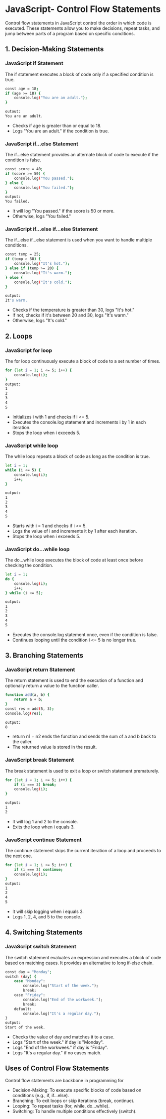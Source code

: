 



# **JavaScript- Control Flow Statements**
Control flow statements in JavaScript control the order in which code is executed. These statements allow you to make decisions, repeat tasks, and jump between parts of a program based on specific conditions.

## **1. Decision-Making Statements**

### **JavaScript if Statement**
The if statement executes a block of code only if a specified condition is true.
```bash
const age = 18;
if (age >= 18) {
    console.log("You are an adult.");
}

outout:
You are an adult.
```

* Checks if age is greater than or equal to 18.
* Logs "You are an adult." if the condition is true.

### **JavaScript if...else Statement**
The if...else statement provides an alternate block of code to execute if the condition is false.
```bash
const score = 40;
if (score >= 50) {
    console.log("You passed.");
} else {
    console.log("You failed.");
}
output:
You failed.
```

* It will log "You passed." if the score is 50 or more.
* Otherwise, logs "You failed."


### **JavaScript if...else if...else Statement**
The if...else if...else statement is used when you want to handle multiple conditions.
```bash
const temp = 25;
if (temp > 30) {
    console.log("It's hot.");
} else if (temp >= 20) {
    console.log("It's warm.");
} else {
    console.log("It's cold.");
}

output:
It's warm.
```

* Checks if the temperature is greater than 30, logs "It's hot."
* If not, checks if it's between 20 and 30, logs "It's warm."
* Otherwise, logs "It's cold."


## **2. Loops**
### **JavaScript for loop**
The for loop continuously execute a block of code to a set number of times.
```bash
for (let i = 1; i <= 5; i++) {
    console.log(i);
}
output:
1
2
3
4
5
```

* Initializes i with 1 and checks if i <= 5.
* Executes the console.log statement and increments i by 1 in each iteration.
* Stops the loop when i exceeds 5.

### **JavaScript while loop**
The while loop repeats a block of code as long as the condition is true.
```bash
let i = 1;
while (i <= 5) {
    console.log(i);
    i++;
}

output:
1
2
3
4
5
```
* Starts with i = 1 and checks if i <= 5.
* Logs the value of i and increments it by 1 after each iteration.
* Stops the loop when i exceeds 5.

### **JavaScript do...while loop**
The do...while loop executes the block of code at least once before checking the condition.
```bash
let i = 1;
do {
    console.log(i);
    i++;
} while (i <= 5);

output:
1
2
3
4
5
```

* Executes the console.log statement once, even if the condition is false.
* Continues looping until the condition i <= 5 is no longer true.


## **3. Branching Statements**
### **JavaScript return Statement**
The return statement is used to end the execution of a function and optionally return a value to the function caller.
```bash
function add(a, b) {
    return a + b;
}
const res = add(5, 3);
console.log(res);

output:
8
```

* return n1 + n2 ends the function and sends the sum of a and b back to the caller.
* The returned value is stored in the result.


### **JavaScript break Statement**
The break statement is used to exit a loop or switch statement prematurely.
```bash
for (let i = 1; i <= 5; i++) {
    if (i === 3) break;
    console.log(i);
}

output:
1
2
```
* It will log 1 and 2 to the console.
* Exits the loop when i equals 3.


### **JavaScript continue Statement**
The continue statement skips the current iteration of a loop and proceeds to the next one.
```bash
for (let i = 1; i <= 5; i++) {
    if (i === 3) continue;
    console.log(i);
}
output:
1
2
4
5
```
* It will skip logging when i equals 3.
* Logs 1, 2, 4, and 5 to the console.


## **4. Switching Statements**
### **JavaScript switch Statement**
The switch statement evaluates an expression and executes a block of code based on matching cases. It provides an alternative to long if-else chain.
```bash
const day = "Monday";
switch (day) {
    case "Monday":
        console.log("Start of the week.");
        break;
    case "Friday":
        console.log("End of the workweek.");
        break;
    default:
        console.log("It's a regular day.");
}
output:
Start of the week.
```
* Checks the value of day and matches it to a case.
* Logs "Start of the week." if day is "Monday".
* Logs "End of the workweek." if day is "Friday".
* Logs "It's a regular day." if no cases match.


## **Uses of Control Flow Statements**
Control flow statements are backbone in programming for

* Decision-Making: To execute specific blocks of code based on conditions (e.g., if, if...else).
* Branching: To exit loops or skip iterations (break, continue).
* Looping: To repeat tasks (for, while, do...while).
* Switching: To handle multiple conditions effectively (switch).




